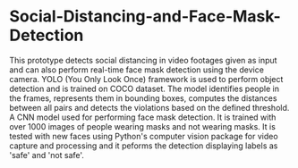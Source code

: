 # Social-Distancing-and-Face-Mask-Detection

This prototype detects social distancing in video footages given as input and can also perform real-time face mask detection using the device camera.
YOLO (You Only Look Once) framework is used to perform object detection and is trained on COCO dataset. The model identifies people in the frames, represents them in bounding boxes, computes the distances between all pairs and detects the violations based on the defined threshold. A CNN model used for performing face mask detection. It is trained with over 1000 images of people wearing masks and not wearing masks. It is tested with new faces using Python's computer vision package for video capture and processing and it peforms the detection displaying labels as 'safe' and 'not safe'.
